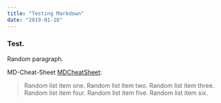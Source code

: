 ```yaml
---
title: "Testing Markdown"
date: "2019-01-18"
---
```


### Test.

Random paragraph.

MD-Cheat-Sheet [MDCheatSheet](https://github.com/adam-p/markdown-here/wiki/Markdown-Cheatsheet):

> Random list item one.
> Random list item two.
> Random list item three.
> Random list item four.
> Random list item five.
> Random list item six.
